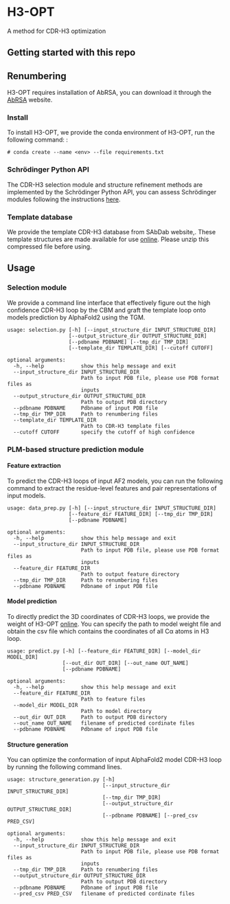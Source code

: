 # H3-OPT

A method for CDR-H3 optimization

## Getting started with this repo 

## Renumbering

H3-OPT requires installation of AbRSA, you can download it through the  [AbRSA](http://aligncdr.labshare.cn/aligncdr/download.html) website.

### Install 

To install H3-OPT, we provide the conda environment of H3-OPT, run the following command: :

```
# conda create --name <env> --file requirements.txt
```

### Schrödinger Python API

The CDR-H3 selection module and structure refinement methods are implemented by the Schrödinger Python API, you can assess  Schrödinger modules following the instructions [here](https://www.schrodinger.com/sites/default/files/s3/public/python_api/2023-2/intro.html#getting-started).

### Template database

We provide the template CDR-H3 database from SAbDab website,. These template structures are made available for use [online](https://huggingface.co/datasets/chdcg/H3-OPT_template_dataset/resolve/main/template.zip). Please unzip this compressed file before using.

## Usage

### Selection module

We provide a command line interface that effectively figure out the high confidence CDR-H3 loop by the CBM and graft the template loop onto models prediction by AlphaFold2 using the TGM.

```
usage: selection.py [-h] [--input_structure_dir INPUT_STRUCTURE_DIR]
                    [--output_structure_dir OUTPUT_STRUCTURE_DIR]
                    [--pdbname PDBNAME] [--tmp_dir TMP_DIR]
                    [--template_dir TEMPLATE_DIR] [--cutoff CUTOFF]

optional arguments:
  -h, --help            show this help message and exit
  --input_structure_dir INPUT_STRUCTURE_DIR
                        Path to input PDB file, please use PDB format files as
                        inputs
  --output_structure_dir OUTPUT_STRUCTURE_DIR
                        Path to output PDB directory
  --pdbname PDBNAME     Pdbname of input PDB file
  --tmp_dir TMP_DIR     Path to renumbering files
  --template_dir TEMPLATE_DIR
                        Path to CDR-H3 template files
  --cutoff CUTOFF       specify the cutoff of high confidence
```

### PLM-based structure prediction module

#### Feature extraction

To predict the CDR-H3 loops of input AF2 models, you can run the following command to extract the residue-level features and pair representations of input models.

```
usage: data_prep.py [-h] [--input_structure_dir INPUT_STRUCTURE_DIR]
                    [--feature_dir FEATURE_DIR] [--tmp_dir TMP_DIR]
                    [--pdbname PDBNAME]

optional arguments:
  -h, --help            show this help message and exit
  --input_structure_dir INPUT_STRUCTURE_DIR
                        Path to input PDB file, please use PDB format files as
                        inputs
  --feature_dir FEATURE_DIR
                        Path to output feature directory
  --tmp_dir TMP_DIR     Path to renumbering files
  --pdbname PDBNAME     Pdbname of input PDB file
```

#### Model prediction

To directly predict the 3D coordinates of CDR-H3 loops, we provide the weight of H3-OPT [online](https://huggingface.co/chdcg/H3-OPT/blob/main/best_wt.pth). You can specify the path to model weight file and obtain the csv file which contains the coordinates of all Cα atoms in H3 loop.

```
usage: predict.py [-h] [--feature_dir FEATURE_DIR] [--model_dir MODEL_DIR]
                  [--out_dir OUT_DIR] [--out_name OUT_NAME]
                  [--pdbname PDBNAME]

optional arguments:
  -h, --help            show this help message and exit
  --feature_dir FEATURE_DIR
                        Path to feature files
  --model_dir MODEL_DIR
                        Path to model directory
  --out_dir OUT_DIR     Path to output PDB directory
  --out_name OUT_NAME   filename of predicted cordinate files
  --pdbname PDBNAME     Pdbname of input PDB file
```

#### Structure generation

You can optimize the conformation of input AlphaFold2 model CDR-H3 loop by running the following  command lines.

```
usage: structure_generation.py [-h]
                               [--input_structure_dir INPUT_STRUCTURE_DIR]
                               [--tmp_dir TMP_DIR]
                               [--output_structure_dir OUTPUT_STRUCTURE_DIR]
                               [--pdbname PDBNAME] [--pred_csv PRED_CSV]

optional arguments:
  -h, --help            show this help message and exit
  --input_structure_dir INPUT_STRUCTURE_DIR
                        Path to input PDB file, please use PDB format files as
                        inputs
  --tmp_dir TMP_DIR     Path to renumbering files
  --output_structure_dir OUTPUT_STRUCTURE_DIR
                        Path to output PDB directory
  --pdbname PDBNAME     Pdbname of input PDB file
  --pred_csv PRED_CSV   filename of predicted cordinate files
```

